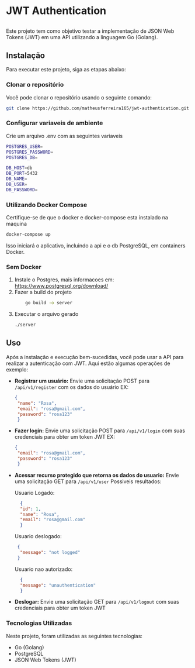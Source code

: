 # JWT Authentication

##
Este projeto tem como objetivo testar a implementação de JSON Web Tokens (JWT) em uma API utilizando a linguagem Go (Golang).

## Instalação

Para executar este projeto, siga as etapas abaixo:

### Clonar o repositório

Você pode clonar o repositório usando o seguinte comando:

```bash
git clone https://github.com/matheusferreira165/jwt-authentication.git
```
### Configurar variaveis de ambiente
Crie um arquivo .env com as seguintes variaveis 

```bash
POSTGRES_USER=
POSTGRES_PASSWORD=
POSTGRES_DB=

DB_HOST=db
DB_PORT=5432
DB_NAME=
DB_USER=
DB_PASSWORD=
```

### Utilizando Docker Compose

Certifique-se de que o docker e docker-compose esta instalado na maquina

```bash
docker-compose up
```
Isso iniciará o aplicativo, incluindo a api e o db PostgreSQL, em containers Docker.

### Sem Docker
1. Instale o Postgres, mais informacoes em: https://www.postgresql.org/download/
2. Fazer a build do projeto
    ```bash 
        go build -o server
    ```
3. Executar o arquivo gerado
   ```bash
   ./server
   ```

## Uso

Após a instalação e execução bem-sucedidas, você pode usar a API para realizar a autenticação com JWT. Aqui estão algumas operações de exemplo:

- **Registrar um usuário:** Envie uma solicitação POST para `/api/v1/register` com os dados do usuário EX:
   ```json
   {
	"name": "Rosa",
	"email": "rosa@gmail.com",
	"password": "rosa123"
    }
   ```
  

- **Fazer login:** Envie uma solicitação POST para `/api/v1/login` com suas credenciais para obter um token JWT EX:
   ```json
   {
	"email": "rosa@gmail.com",
	"password": "rosa123"
    }
   ```

- **Acessar recurso protegido que retorna os dados do usuario:** Envie uma solicitação GET para `/api/v1/user`
  Possiveis resultados: 

  Usuario Logado:
  ```json
    {
	"id": 1,
	"name": "Rosa",
	"email": "rosa@gmail.com"
    }
  ```
  Usuario deslogado:
  ```json
   {
	"message": "not logged"
   }
  ```
  Usuario nao autorizado:
  ```json
    {
	"message": "unauthentication"
    }
  ```
- **Deslogar:** Envie uma solicitação GET para `/api/v1/logout` com suas credenciais para obter um token JWT

### Tecnologias Utilizadas

Neste projeto, foram utilizadas as seguintes tecnologias:

- Go (Golang) 
- PostgreSQL 
- JSON Web Tokens (JWT)


